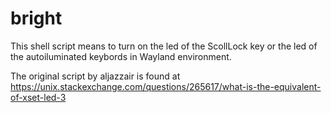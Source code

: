 # bright
This shell script means to turn on the led of the ScollLock key or the led of the autoiluminated keybords in Wayland environment.

The original script by aljazzair is found at https://unix.stackexchange.com/questions/265617/what-is-the-equivalent-of-xset-led-3
